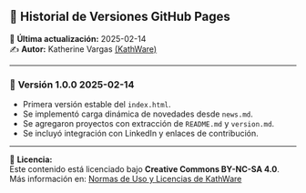 ## 📌 Historial de Versiones GitHub Pages  

📅 **Última actualización:** 2025-02-14  
✍️ **Autor:** Katherine Vargas [(KathWare)](https://kathware.com.ar)  

---

### 🚀 **Versión 1.0.0 2025-02-14**  

- Primera versión estable del `index.html`.
- Se implementó carga dinámica de novedades desde `news.md`.
- Se agregaron proyectos con extracción de `README.md` y `version.md`.
- Se incluyó integración con LinkedIn y enlaces de contribución.

---
📜 **Licencia:**  
Este contenido está licenciado bajo **Creative Commons BY-NC-SA 4.0**.  
Más información en: [Normas de Uso y Licencias de KathWare](https://kathware.com.ar/normas-de-uso-y-licencias-de-kathware/)
